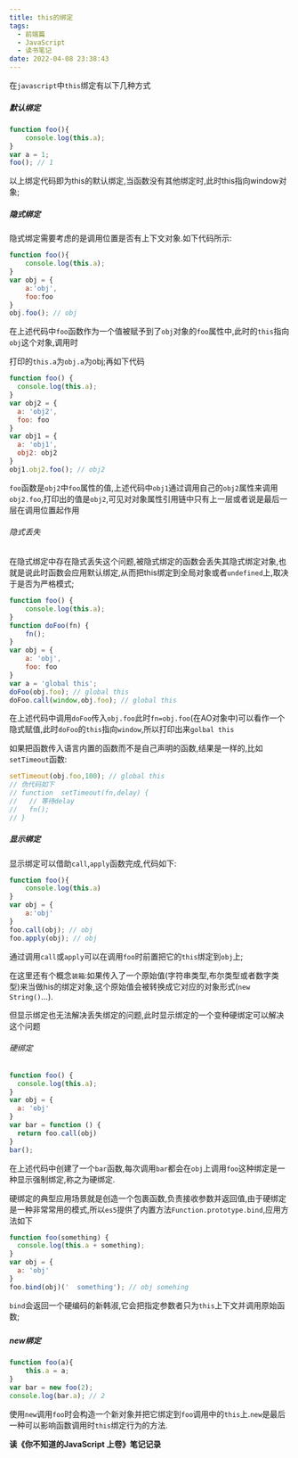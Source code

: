 ```yaml
---
title: this的绑定
tags:
  - 前端篇
  - JavaScript
  - 读书笔记
date: 2022-04-08 23:38:43
---
```



在`javascript`中`this`绑定有以下几种方式

##### 默认绑定

~~~javascript
function foo(){
    console.log(this.a);
}
var a = 1;
foo(); // 1
~~~

以上绑定代码即为this的默认绑定,当函数没有其他绑定时,此时this指向window对象;

##### 隐式绑定

隐式绑定需要考虑的是调用位置是否有上下文对象.如下代码所示:

~~~javascript
function foo(){
    console.log(this.a);
}
var obj = { 
    a:'obj',
    foo:foo
}
obj.foo(); // obj
~~~

在上述代码中`foo`函数作为一个值被赋予到了`obj`对象的`foo`属性中,此时的`this`指向`obj`这个对象,调用时

打印的`this.a`为`obj.a`为obj;再如下代码

~~~javascript
function foo() {
  console.log(this.a);
}
var obj2 = {
  a: 'obj2',
  foo: foo
}
var obj1 = {
  a: 'obj1',
  obj2: obj2
}
obj1.obj2.foo(); // obj2
~~~

`foo`函数是`obj2`中`foo`属性的值,上述代码中`obj1`通过调用自己的`obj2`属性来调用`obj2.foo`,打印出的值是`obj2`,可见对对象属性引用链中只有上一层或者说是最后一层在调用位置起作用

###### 隐式丢失

​	在隐式绑定中存在隐式丢失这个问题,被隐式绑定的函数会丢失其隐式绑定对象,也就是说此时函数会应用默认绑定,从而把this绑定到全局对象或者`undefined`上,取决于是否为严格模式;

~~~javascript
function foo() {
    console.log(this.a);
}
function doFoo(fn) {
    fn();
}
var obj = {
    a: 'obj',
    foo: foo
}
var a = 'global this';
doFoo(obj.foo); // global this
doFoo.call(window,obj.foo); // global this
~~~

​	在上述代码中调用`doFoo`传入`obj.foo`此时`fn=obj.foo`(在AO对象中)可以看作一个隐式赋值,此时`doFoo`的`this`指向`window`,所以打印出来`golbal this`

​	如果把函数传入语言内置的函数而不是自己声明的函数,结果是一样的,比如`setTimeout`函数:

~~~javascript
setTimeout(obj.foo,100); // global this
// 伪代码如下
// function  setTimeout(fn,delay) {
//   // 等待delay
//   fn();
// }
~~~

##### 显示绑定

显示绑定可以借助`call`,`apply`函数完成,代码如下:

~~~javascript
function foo(){
    console.log(this.a)
}
var obj = {
    a:'obj'
}
foo.call(obj); // obj
foo.apply(obj); // obj
~~~

​	通过调用`call`或`apply`可以在调用`foo`时前置把它的`this`绑定到`obj`上;

​	在这里还有个概念`装箱`:如果传入了一个原始值(字符串类型,布尔类型或者数字类型)来当做his的绑定对象,这个原始值会被转换成它对应的对象形式(`new String()`...).

但显示绑定也无法解决丢失绑定的问题,此时显示绑定的一个变种硬绑定可以解决这个问题

###### 硬绑定

~~~JavaScript
function foo() {
  console.log(this.a);
}
var obj = {
  a: 'obj'
}
var bar = function () {
  return foo.call(obj)
}
bar();
~~~

​	在上述代码中创建了一个`bar`函数,每次调用`bar`都会在`obj`上调用`foo`这种绑定是一种显示强制绑定,称之为硬绑定.

​	硬绑定的典型应用场景就是创造一个包裹函数,负责接收参数并返回值,由于硬绑定是一种非常常用的模式,所以`es5`提供了内置方法`Function.prototype.bind`,应用方法如下

~~~javascript
function foo(something) {
  console.log(this.a + something);
}
var obj = {
  a: 'obj'
}
foo.bind(obj)('  something'); // obj somehing
~~~

`bind`会返回一个硬编码的新韩淑,它会把指定参数者只为`this`上下文并调用原始函数;

##### 

##### new绑定

~~~javascript
function foo(a){
    this.a = a;
}
var bar = new foo(2);
console.log(bar.a); // 2
~~~

使用`new`调用`foo`时会构造一个新对象并把它绑定到`foo`调用中的`this`上.`new`是最后一种可以影响函数调用时`this`绑定行为的方法.

**读《你不知道的JavaScript 上卷》笔记记录**
